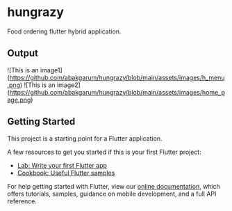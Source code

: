 # hungrazy
Food ordering flutter hybrid application. 

## Output 
![This is an image1] (https://github.com/abakgarum/hungrazy/blob/main/assets/images/h_menu.png)
![This is an image2] (https://github.com/abakgarum/hungrazy/blob/main/assets/images/home_page.png)


## Getting Started

This project is a starting point for a Flutter application.

A few resources to get you started if this is your first Flutter project:

- [Lab: Write your first Flutter app](https://flutter.dev/docs/get-started/codelab)
- [Cookbook: Useful Flutter samples](https://flutter.dev/docs/cookbook)

For help getting started with Flutter, view our
[online documentation](https://flutter.dev/docs), which offers tutorials,
samples, guidance on mobile development, and a full API reference.
